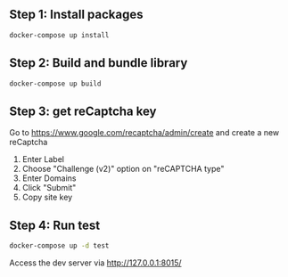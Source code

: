 ## Step 1: Install packages
```sh
docker-compose up install
```
## Step 2: Build and bundle library
```sh
docker-compose up build
```
## Step 3: get reCaptcha key
Go to https://www.google.com/recaptcha/admin/create and create a new reCaptcha
1. Enter Label
2. Choose "Challenge (v2)" option on "reCAPTCHA type"
3. Enter Domains
4. Click "Submit"
5. Copy site key

## Step 4: Run test
```sh
docker-compose up -d test
```
Access the dev server via http://127.0.0.1:8015/
